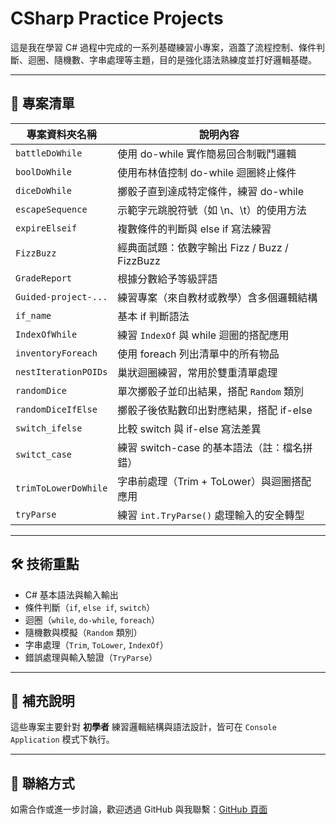 # CSharp Practice Projects

這是我在學習 C# 過程中完成的一系列基礎練習小專案，涵蓋了流程控制、條件判斷、迴圈、隨機數、字串處理等主題，目的是強化語法熟練度並打好邏輯基礎。

---

## 📂 專案清單

| 專案資料夾名稱          | 說明內容 |
|------------------------|----------|
| `battleDoWhile`        | 使用 do-while 實作簡易回合制戰鬥邏輯 |
| `boolDoWhile`          | 使用布林值控制 do-while 迴圈終止條件 |
| `diceDoWhile`          | 擲骰子直到達成特定條件，練習 do-while |
| `escapeSequence`       | 示範字元跳脫符號（如 \n、\t）的使用方法 |
| `expireElseif`         | 複數條件的判斷與 else if 寫法練習 |
| `FizzBuzz`             | 經典面試題：依數字輸出 Fizz / Buzz / FizzBuzz |
| `GradeReport`          | 根據分數給予等級評語 |
| `Guided-project-...`   | 練習專案（來自教材或教學）含多個邏輯結構 |
| `if_name`              | 基本 if 判斷語法 |
| `IndexOfWhile`         | 練習 `IndexOf` 與 while 迴圈的搭配應用 |
| `inventoryForeach`     | 使用 foreach 列出清單中的所有物品 |
| `nestIterationPOIDs`   | 巢狀迴圈練習，常用於雙重清單處理 |
| `randomDice`           | 單次擲骰子並印出結果，搭配 `Random` 類別 |
| `randomDiceIfElse`     | 擲骰子後依點數印出對應結果，搭配 if-else |
| `switch_ifelse`        | 比較 switch 與 if-else 寫法差異 |
| `switct_case`          | 練習 switch-case 的基本語法（註：檔名拼錯） |
| `trimToLowerDoWhile`   | 字串前處理（Trim + ToLower）與迴圈搭配應用 |
| `tryParse`             | 練習 `int.TryParse()` 處理輸入的安全轉型 |

---

## 🛠 技術重點

- C# 基本語法與輸入輸出
- 條件判斷（`if`, `else if`, `switch`）
- 迴圈（`while`, `do-while`, `foreach`）
- 隨機數與模擬（`Random` 類別）
- 字串處理（`Trim`, `ToLower`, `IndexOf`）
- 錯誤處理與輸入驗證（`TryParse`）

---

## 📌 補充說明

這些專案主要針對 **初學者** 練習邏輯結構與語法設計，皆可在 `Console Application` 模式下執行。

---

## 📎 聯絡方式

如需合作或進一步討論，歡迎透過 GitHub 與我聯繫：[GitHub 頁面](https://github.com/commedesl)
